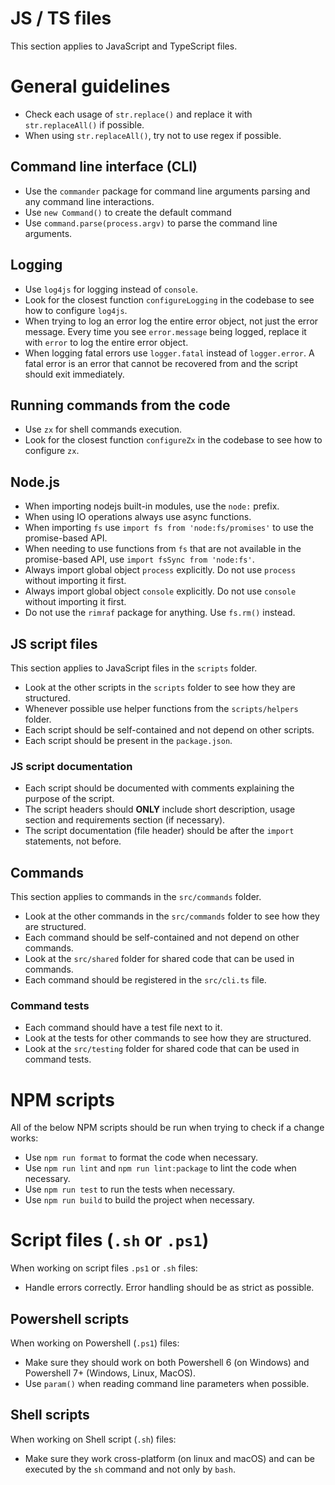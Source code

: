 # JS / TS files

This section applies to JavaScript and TypeScript files.

# General guidelines

- Check each usage of `str.replace()` and replace it with `str.replaceAll()` if possible.
- When using `str.replaceAll()`, try not to use regex if possible.

## Command line interface (CLI)

- Use the `commander` package for command line arguments parsing and any command line interactions.
- Use `new Command()` to create the default command
- Use `command.parse(process.argv)` to parse the command line arguments.

## Logging

- Use `log4js` for logging instead of `console`.
- Look for the closest function `configureLogging` in the codebase to see how to configure `log4js`.
- When trying to log an error log the entire error object, not just the error message. Every time you see `error.message` being logged, replace it with `error` to log the entire error object.
- When logging fatal errors use `logger.fatal` instead of `logger.error`. A fatal error is an error that cannot be recovered from and the script should exit immediately.

## Running commands from the code

- Use `zx` for shell commands execution.
- Look for the closest function `configureZx` in the codebase to see how to configure `zx`.

## Node.js

- When importing nodejs built-in modules, use the `node:` prefix.
- When using IO operations always use async functions.
- When importing `fs` use `import fs from 'node:fs/promises'` to use the promise-based API.
- When needing to use functions from `fs` that are not available in the promise-based API, use `import fsSync from 'node:fs'`.
- Always import global object `process` explicitly. Do not use `process` without importing it first.
- Always import global object `console` explicitly. Do not use `console` without importing it first.
- Do not use the `rimraf` package for anything. Use `fs.rm()` instead.

## JS script files

This section applies to JavaScript files in the `scripts` folder.

- Look at the other scripts in the `scripts` folder to see how they are structured.
- Whenever possible use helper functions from the `scripts/helpers` folder.
- Each script should be self-contained and not depend on other scripts.
- Each script should be present in the `package.json`.

### JS script documentation

- Each script should be documented with comments explaining the purpose of the script.
- The script headers should **ONLY** include short description, usage section and requirements section (if necessary).
- The script documentation (file header) should be after the `import` statements, not before.

## Commands

This section applies to commands in the `src/commands` folder.
- Look at the other commands in the `src/commands` folder to see how they are structured.
- Each command should be self-contained and not depend on other commands.
- Look at the `src/shared` folder for shared code that can be used in commands.
- Each command should be registered in the `src/cli.ts` file.

### Command tests
- Each command should have a test file next to it.
- Look at the tests for other commands to see how they are structured.
- Look at the `src/testing` folder for shared code that can be used in command tests.

# NPM scripts

All of the below NPM scripts should be run when trying to check if a change works:

- Use `npm run format` to format the code when necessary.
- Use `npm run lint` and `npm run lint:package` to lint the code when necessary.
- Use `npm run test` to run the tests when necessary.
- Use `npm run build` to build the project when necessary.

# Script files (`.sh` or `.ps1`)

When working on script files `.ps1` or `.sh` files:

- Handle errors correctly. Error handling should be as strict as possible.

## Powershell scripts

When working on Powershell (`.ps1`) files:

- Make sure they should work on both Powershell 6 (on Windows) and Powershell 7+ (Windows, Linux, MacOS).
- Use `param()` when reading command line parameters when possible.

## Shell scripts

When working on Shell script (`.sh`) files:

- Make sure they work cross-platform (on linux and macOS) and can be executed by the `sh` command and not only by `bash`.

